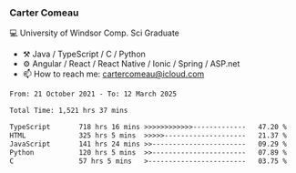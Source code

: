 ### Carter Comeau

💻 University of Windsor Comp. Sci Graduate

- ⚒️ Java / TypeScript / C / Python
- ⚙️ Angular / React / React Native / Ionic / Spring / ASP.net
- 📫 How to reach me: cartercomeau@icloud.com

<!--START_SECTION:waka-->

```txt
From: 21 October 2021 - To: 12 March 2025

Total Time: 1,521 hrs 37 mins

TypeScript       718 hrs 16 mins >>>>>>>>>>>>-------------   47.20 %
HTML             325 hrs 5 mins  >>>>>--------------------   21.37 %
JavaScript       141 hrs 24 mins >>-----------------------   09.29 %
Python           120 hrs 5 mins  >>-----------------------   07.89 %
C                57 hrs 5 mins   >------------------------   03.75 %
```

<!--END_SECTION:waka-->

